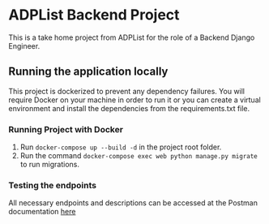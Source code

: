 # ADPList Backend Project

This is a take home project from ADPList for the role of a Backend Django Engineer.

## Running the application locally

This project is dockerized to prevent any dependency failures. You will require Docker on your machine in order to run it or you can create a virtual environment and install the dependencies from the requirements.txt file.

### Running Project with Docker

1. Run `docker-compose up --build -d` in the project root folder.
2. Run the command `docker-compose exec web python manage.py migrate` to run migrations.

### Testing the endpoints

All necessary endpoints and descriptions can be accessed at the Postman documentation [here](https://documenter.getpostman.com/view/1204879/UVeCRU2W)

